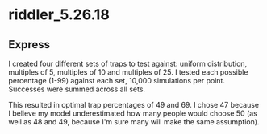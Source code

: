 # riddler_5.26.18

## Express

I created four different sets of traps to test against: uniform distribution, multiples of 5, multiples of 10 and multiples of 25. I tested each possible percentage (1-99) against each set, 10,000 simulations per point. Successes were summed across all sets.

This resulted in optimal trap percentages of 49 and 69. I chose 47 because I believe my model underestimated how many people would choose 50 (as well as 48 and 49, because I'm sure many will make the same assumption).
